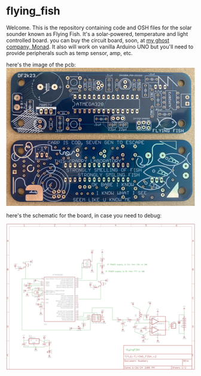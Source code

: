 # flying_fish

Welcome.  This is the repository containing code and OSH files for the solar sounder known as Flying Fish. It's a solar-powered, temperature and light controlled board. you can buy the circuit board, soon, at <a href="https://monadmonad.square.site/">my ghost company, Monad</a>. It also will work on vanilla Arduino UNO but you'll need to provide peripherals such as temp sensor, amp, etc. 

here's the image of the pcb:
<img src= "https://raw.githubusercontent.com/dfict/flying_fish/main/FlyingFish_pcb.jpg" alt="the picture of the pcb!">

here's the schematic for the board, in case you need to debug:

<img src="https://raw.githubusercontent.com/dfict/flying_fish/main/FlyingFish_schematic.png" alt="the schematic is here">

